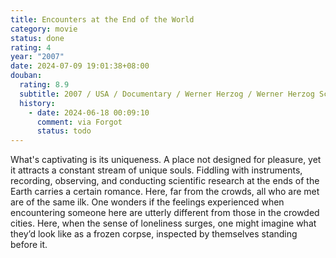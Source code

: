 ```yaml
---
title: Encounters at the End of the World
category: movie
status: done
rating: 4
year: "2007"
date: 2024-07-09 19:01:38+08:00
douban:
  rating: 8.9
  subtitle: 2007 / USA / Documentary / Werner Herzog / Werner Herzog Scott Rowland
  history:
    - date: 2024-06-18 00:09:10
      comment: via Forgot
      status: todo
---
```


What's captivating is its uniqueness. A place not designed for pleasure, yet it attracts a constant stream of unique souls. Fiddling with instruments, recording, observing, and conducting scientific research at the ends of the Earth carries a certain romance. Here, far from the crowds, all who are met are of the same ilk. One wonders if the feelings experienced when encountering someone here are utterly different from those in the crowded cities. Here, when the sense of loneliness surges, one might imagine what they’d look like as a frozen corpse, inspected by themselves standing before it.
